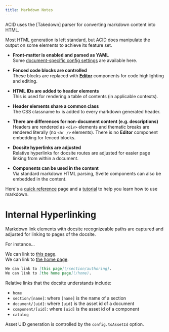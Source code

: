 ```yaml
---
title: Markdown Notes
---
```



ACID uses the [Takedown] parser for converting markdown content into HTML.

Most HTML generation is left standard, but ACID does manipulate the output on some elements to achieve its feature set.

- **Front-matter is enabled and parsed as YAML**  
  Some [document-specific config settings](/document/reference-markdown) are available here.

- **Fenced code blocks are controlled**  
  These blocks are replaced with [**Editor**](/component/stable-common-editor) components for code highlighting and editing.

- **HTML IDs are added to header elements**  
  This is used for rendering a table of contents (in applicable contexts).

- **Header elements share a common class**  
  The CSS classname `hx` is added to every markdown generated header.

- **There are differences for non-document content (e.g. descriptions)**  
  Headers are rendered as `<div>` elements and thematic breaks are rendered literally (no `<hr />` elements).  There is no **Editor** component embedding for fenced blocks.

- **Docsite hyperlinks are adjusted**  
  Relative hyperlinks for docsite routes are adjusted for easier page linking from within a document.

- **Components can be used in the content**  
  Via standard markdown HTML parsing, Svelte components can also be embedded in the content.

Here's a [quick reference](https://commonmark.org/help/) page and a [tutorial](https://commonmark.org/help/tutorial/) to help you learn how to use markdown.


# Internal Hyperlinking

Markdown link elements with docsite recognizeable paths are captured and adjusted for linking to pages of the docsite.

For instance...

We can link to [this page](/section/authoring). \
We can link to [the home page](/home).

```md
We can link to [this page](/section/authoring).
We can link to [the home page](/home).
```

Relative links that the docsite understands include:

- `home`
- `section/[name]`: where `[name]` is the name of a section
- `document/[uid]`: where `[uid]` is the asset id of a document
- `component/[uid]`: where `[uid]` is the asset id of a component
- `catalog`

Asset UID generation is controlled by the `config.toAssetId` option.
